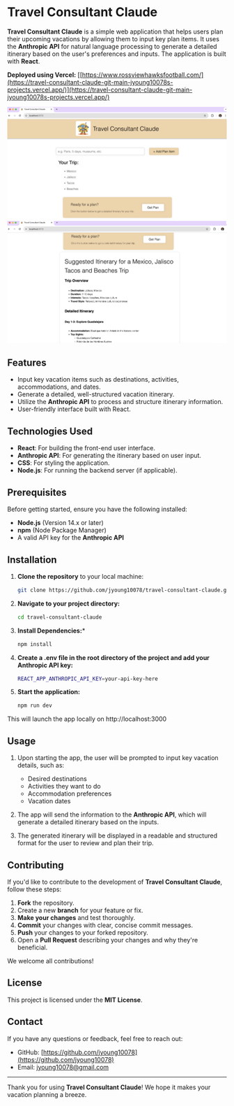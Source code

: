 # Travel Consultant Claude

**Travel Consultant Claude** is a simple web application that helps users plan their upcoming vacations by allowing them to input key plan items. It uses the **Anthropic API** for natural language processing to generate a detailed itinerary based on the user's preferences and inputs. The application is built with **React**.

**Deployed using Vercel:** [[https://www.rossviewhawksfootball.com/](https://travel-consultant-claude-git-main-jyoung10078s-projects.vercel.app/)](https://travel-consultant-claude-git-main-jyoung10078s-projects.vercel.app/)

![Main Screen](images/mainscreen.png)
![Travel Plans](images/travelplans.png)

## Features

- Input key vacation items such as destinations, activities, accommodations, and dates.
- Generate a detailed, well-structured vacation itinerary.
- Utilize the **Anthropic API** to process and structure itinerary information.
- User-friendly interface built with React.

## Technologies Used

- **React**: For building the front-end user interface.
- **Anthropic API**: For generating the itinerary based on user input.
- **CSS**: For styling the application.
- **Node.js**: For running the backend server (if applicable).
  
## Prerequisites

Before getting started, ensure you have the following installed:

- **Node.js** (Version 14.x or later)
- **npm** (Node Package Manager)
- A valid API key for the **Anthropic API**

## Installation

1. **Clone the repository** to your local machine:

   ```bash
   git clone https://github.com/jyoung10078/travel-consultant-claude.git
   ```

2. **Navigate to your project directory:**

    ```bash
    cd travel-consultant-claude
    ```

3. **Install Dependencies:***

    ```bash
    npm install
    ```

4. **Create a .env file in the root directory of the project and add your Anthropic API key:**

    ```bash
    REACT_APP_ANTHROPIC_API_KEY=your-api-key-here
    ```

5. **Start the application:**

    ```bash
    npm run dev
    ```
This will launch the app locally on http://localhost:3000

## Usage

1. Upon starting the app, the user will be prompted to input key vacation details, such as:
   - Desired destinations
   - Activities they want to do
   - Accommodation preferences
   - Vacation dates

2. The app will send the information to the **Anthropic API**, which will generate a detailed itinerary based on the inputs.

3. The generated itinerary will be displayed in a readable and structured format for the user to review and plan their trip.

## Contributing

If you'd like to contribute to the development of **Travel Consultant Claude**, follow these steps:

1. **Fork** the repository.
2. Create a new **branch** for your feature or fix.
3. **Make your changes** and test thoroughly.
4. **Commit** your changes with clear, concise commit messages.
5. **Push** your changes to your forked repository.
6. Open a **Pull Request** describing your changes and why they're beneficial.

We welcome all contributions!

## License

This project is licensed under the **MIT License**.

## Contact

If you have any questions or feedback, feel free to reach out:

- GitHub: [https://github.com/jyoung10078](https://github.com/jyoung10078)
- Email: jyoung10078@gmail.com

---

Thank you for using **Travel Consultant Claude**! We hope it makes your vacation planning a breeze.


   
